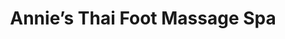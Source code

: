 ---
title: "Annie’s Thai Foot Massage Spa"
url: /chandler/annies-thai-foot-massage-spa/
shop: massage
---